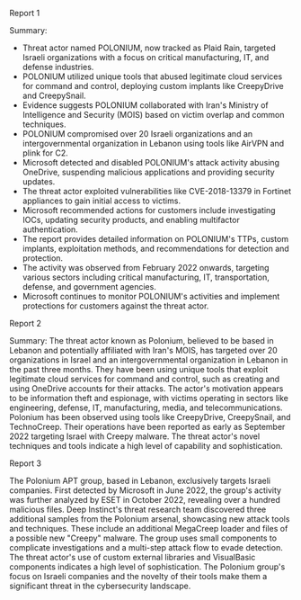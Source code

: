 
Report 1

Summary:
- Threat actor named POLONIUM, now tracked as Plaid Rain, targeted Israeli organizations with a focus on critical manufacturing, IT, and defense industries.
- POLONIUM utilized unique tools that abused legitimate cloud services for command and control, deploying custom implants like CreepyDrive and CreepySnail.
- Evidence suggests POLONIUM collaborated with Iran's Ministry of Intelligence and Security (MOIS) based on victim overlap and common techniques.
- POLONIUM compromised over 20 Israeli organizations and an intergovernmental organization in Lebanon using tools like AirVPN and plink for C2.
- Microsoft detected and disabled POLONIUM's attack activity abusing OneDrive, suspending malicious applications and providing security updates.
- The threat actor exploited vulnerabilities like CVE-2018-13379 in Fortinet appliances to gain initial access to victims.
- Microsoft recommended actions for customers include investigating IOCs, updating security products, and enabling multifactor authentication.
- The report provides detailed information on POLONIUM's TTPs, custom implants, exploitation methods, and recommendations for detection and protection.
- The activity was observed from February 2022 onwards, targeting various sectors including critical manufacturing, IT, transportation, defense, and government agencies.
- Microsoft continues to monitor POLONIUM's activities and implement protections for customers against the threat actor.





Report 2

Summary:
The threat actor known as Polonium, believed to be based in Lebanon and potentially affiliated with Iran's MOIS, has targeted over 20 organizations in Israel and an intergovernmental organization in Lebanon in the past three months. They have been using unique tools that exploit legitimate cloud services for command and control, such as creating and using OneDrive accounts for their attacks. The actor's motivation appears to be information theft and espionage, with victims operating in sectors like engineering, defense, IT, manufacturing, media, and telecommunications. Polonium has been observed using tools like CreepyDrive, CreepySnail, and TechnoCreep. Their operations have been reported as early as September 2022 targeting Israel with Creepy malware. The threat actor's novel techniques and tools indicate a high level of capability and sophistication.





Report 3

The Polonium APT group, based in Lebanon, exclusively targets Israeli companies. First detected by Microsoft in June 2022, the group's activity was further analyzed by ESET in October 2022, revealing over a hundred malicious files. Deep Instinct's threat research team discovered three additional samples from the Polonium arsenal, showcasing new attack tools and techniques. These include an additional MegaCreep loader and files of a possible new "Creepy" malware. The group uses small components to complicate investigations and a multi-step attack flow to evade detection. The threat actor's use of custom external libraries and VisualBasic components indicates a high level of sophistication. The Polonium group's focus on Israeli companies and the novelty of their tools make them a significant threat in the cybersecurity landscape.


